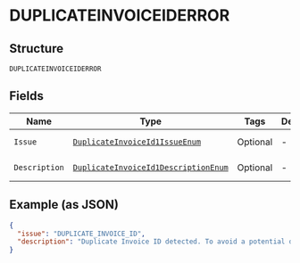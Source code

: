 
# DUPLICATEINVOICEIDERROR

## Structure

`DUPLICATEINVOICEIDERROR`

## Fields

| Name | Type | Tags | Description | Getter | Setter |
|  --- | --- | --- | --- | --- | --- |
| `Issue` | [`DuplicateInvoiceId1IssueEnum`](../../doc/models/duplicate-invoice-id-1-issue-enum.md) | Optional | - | DuplicateInvoiceId1IssueEnum getIssue() | setIssue(DuplicateInvoiceId1IssueEnum issue) |
| `Description` | [`DuplicateInvoiceId1DescriptionEnum`](../../doc/models/duplicate-invoice-id-1-description-enum.md) | Optional | - | DuplicateInvoiceId1DescriptionEnum getDescription() | setDescription(DuplicateInvoiceId1DescriptionEnum description) |

## Example (as JSON)

```json
{
  "issue": "DUPLICATE_INVOICE_ID",
  "description": "Duplicate Invoice ID detected. To avoid a potential duplicate transaction your account setting requires that Invoice Id be unique for each transaction."
}
```

